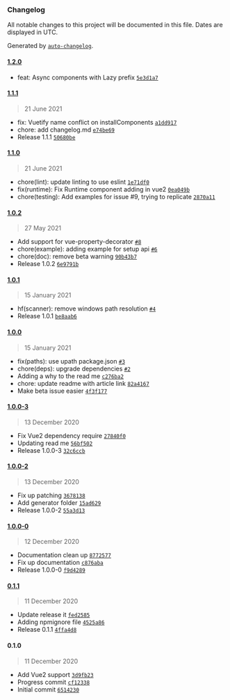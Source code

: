 ### Changelog

All notable changes to this project will be documented in this file. Dates are displayed in UTC.

Generated by [`auto-changelog`](https://github.com/CookPete/auto-changelog).

#### [1.2.0](https://github.com/harlan-zw/vue-cli-plugin-import-components/compare/1.1.1...1.2.0)

- feat: Async components with Lazy prefix [`5e3d1a7`](https://github.com/harlan-zw/vue-cli-plugin-import-components/commit/5e3d1a79daa4ca30c59cdd53766bc45f1653967a)

#### [1.1.1](https://github.com/harlan-zw/vue-cli-plugin-import-components/compare/1.1.0...1.1.1)

> 21 June 2021

- fix: Vuetify name conflict on installComponents [`a1dd917`](https://github.com/harlan-zw/vue-cli-plugin-import-components/commit/a1dd917bd29df23b414b253f58d3065103c29144)
- chore: add changelog.md [`e74be69`](https://github.com/harlan-zw/vue-cli-plugin-import-components/commit/e74be69155e3f62f54472dc4c66a0eb6dd32952b)
- Release 1.1.1 [`50680be`](https://github.com/harlan-zw/vue-cli-plugin-import-components/commit/50680be23e59847f94c05d3ec4fdc35cd56cbbff)

#### [1.1.0](https://github.com/harlan-zw/vue-cli-plugin-import-components/compare/1.0.2...1.1.0)

> 21 June 2021

- chore(lint): update linting to use eslint [`1e71df0`](https://github.com/harlan-zw/vue-cli-plugin-import-components/commit/1e71df028c9fc96cb8491de246a314ca7f54a6d6)
- fix(runtime): Fix Runtime component adding in vue2 [`0ea049b`](https://github.com/harlan-zw/vue-cli-plugin-import-components/commit/0ea049b32a7e969cabf16bc4a4b2d155b3f5c2e1)
- chore(testing): Add examples for issue #9, trying to replicate [`2870a11`](https://github.com/harlan-zw/vue-cli-plugin-import-components/commit/2870a11f9f05807f2bc6231e8b96a526120c441d)

#### [1.0.2](https://github.com/harlan-zw/vue-cli-plugin-import-components/compare/1.0.1...1.0.2)

> 27 May 2021

- Add support for vue-property-decorator [`#8`](https://github.com/harlan-zw/vue-cli-plugin-import-components/pull/8)
- chore(example): adding example for setup api [`#6`](https://github.com/harlan-zw/vue-cli-plugin-import-components/pull/6)
- chore(doc): remove beta warning [`90b43b7`](https://github.com/harlan-zw/vue-cli-plugin-import-components/commit/90b43b72e6256a30adcbca55c3c17e9f9e22f9ee)
- Release 1.0.2 [`6e9791b`](https://github.com/harlan-zw/vue-cli-plugin-import-components/commit/6e9791b780ee3b1d2e7c44d7332f9b944e4ad6ff)

#### [1.0.1](https://github.com/harlan-zw/vue-cli-plugin-import-components/compare/1.0.0...1.0.1)

> 15 January 2021

- hf(scanner): remove windows path resolution [`#4`](https://github.com/harlan-zw/vue-cli-plugin-import-components/pull/4)
- Release 1.0.1 [`be8aab6`](https://github.com/harlan-zw/vue-cli-plugin-import-components/commit/be8aab606cb2239b2cdf68006f8036157fc0c0b8)

#### [1.0.0](https://github.com/harlan-zw/vue-cli-plugin-import-components/compare/1.0.0-3...1.0.0)

> 15 January 2021

- fix(paths): use upath package.json [`#3`](https://github.com/harlan-zw/vue-cli-plugin-import-components/pull/3)
- chore(deps): upgrade dependencies [`#2`](https://github.com/harlan-zw/vue-cli-plugin-import-components/pull/2)
- Adding a why to the read me [`c276ba2`](https://github.com/harlan-zw/vue-cli-plugin-import-components/commit/c276ba21e033b75791fd1b7c717c8fdf067ecff7)
- chore: update readme with article link [`82a4167`](https://github.com/harlan-zw/vue-cli-plugin-import-components/commit/82a416768a0cb854bc810e8ce0e35a4ecf96e67b)
- Make beta issue easier [`4f3f177`](https://github.com/harlan-zw/vue-cli-plugin-import-components/commit/4f3f177cb446a52d53c20e0130599590d436abd3)

#### [1.0.0-3](https://github.com/harlan-zw/vue-cli-plugin-import-components/compare/1.0.0-2...1.0.0-3)

> 13 December 2020

- Fix Vue2 dependency require [`27840f0`](https://github.com/harlan-zw/vue-cli-plugin-import-components/commit/27840f06d988a20d619887f57aba54429422b9d0)
- Updating read me [`56bf502`](https://github.com/harlan-zw/vue-cli-plugin-import-components/commit/56bf502940065f8bf94ce3ee5873897e7a53abf6)
- Release 1.0.0-3 [`32c6ccb`](https://github.com/harlan-zw/vue-cli-plugin-import-components/commit/32c6ccb481b97c5c18113a2a97aa45027e802b70)

#### [1.0.0-2](https://github.com/harlan-zw/vue-cli-plugin-import-components/compare/1.0.0-0...1.0.0-2)

> 13 December 2020

- Fix up patching [`3678138`](https://github.com/harlan-zw/vue-cli-plugin-import-components/commit/3678138b4e7339b346ca482ce2b33098f86a489f)
- Add generator folder [`15ad629`](https://github.com/harlan-zw/vue-cli-plugin-import-components/commit/15ad62996bee32bf464d2a030c8a0369b4460a9b)
- Release 1.0.0-2 [`55a3d13`](https://github.com/harlan-zw/vue-cli-plugin-import-components/commit/55a3d13f7fae666be4acab354cd5be2aa631cf3f)

#### [1.0.0-0](https://github.com/harlan-zw/vue-cli-plugin-import-components/compare/0.1.1...1.0.0-0)

> 12 December 2020

- Documentation clean up [`8772577`](https://github.com/harlan-zw/vue-cli-plugin-import-components/commit/87725772b5f9aed16ff2d0d3f695f9c2b57f5ef6)
- Fix up documentation [`c876aba`](https://github.com/harlan-zw/vue-cli-plugin-import-components/commit/c876aba97d3599c7024d45ac572c6743852be3db)
- Release 1.0.0-0 [`f9d4289`](https://github.com/harlan-zw/vue-cli-plugin-import-components/commit/f9d428999e767a294163ed32ca2336b1662f0691)

#### [0.1.1](https://github.com/harlan-zw/vue-cli-plugin-import-components/compare/0.1.0...0.1.1)

> 11 December 2020

- Update release it [`fed2585`](https://github.com/harlan-zw/vue-cli-plugin-import-components/commit/fed2585fefc9dbf3927438a7d40891d100e18a65)
- Adding npmignore file [`4525a86`](https://github.com/harlan-zw/vue-cli-plugin-import-components/commit/4525a8628df36a26b397e10b451c212fb9e96884)
- Release 0.1.1 [`4ffa4d8`](https://github.com/harlan-zw/vue-cli-plugin-import-components/commit/4ffa4d83bf3918cf115a040392bb6ff45c0f5f4b)

#### 0.1.0

> 11 December 2020

- Add Vue2 support [`3d9fb23`](https://github.com/harlan-zw/vue-cli-plugin-import-components/commit/3d9fb234e59ec87b9bf771f38bff54fb7ce18a1a)
- Progress commit [`cf12338`](https://github.com/harlan-zw/vue-cli-plugin-import-components/commit/cf12338869062610d306dc0cebd2a9050d6b9a89)
- Initial commit [`6514230`](https://github.com/harlan-zw/vue-cli-plugin-import-components/commit/6514230262ba7c68622c9ad5713f81abdfc05b25)
